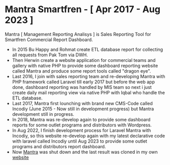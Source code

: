 Mantra Smartfren - [ Apr 2017 - Aug 2023 ]
============================================

Mantra [ Management Reporting Analisys ] is Sales Reporting Tool for Smartfren Commercial Report Dashboard.
- In 2015 Bu Happy and Rohmat create ETL database report for collecting all requests from Pak Tom via DWH.
- Then Herwin create a website application for commercial teams and gallery with native PHP to provide some dashboard reporting website called Mantra and produce some report tools called "dragon eye".
- Last 2016, I join with sales reporting team and re-developing Mantra with PHP framework called Laravel till early 2017 but before the web app done, dashboard reporting was handled by MIS team so next i just create daily mail reporting view via native PHP with Iqbal who handle the ETL database.
- Last 2017, Mantra first lounching with brand new CMS-Code called Incodiy (June 2015 - Now still in development progress) but Mantra development still in progress.
- In 2018, Mantra was re-develop again to provide some dashboard reports for some outlet programs and distributors with Wordpress.
- In Aug 2022, I finish development process for Laravel Mantra with Incodiy, so this website re-develop again with my latest declarative code with laravel called Incodiy until Aug 2023 to provide some outlet programs and distributors report dashboard.
- Now [Mantra](https://mantra.smartfren.com) was shut down and the last result was cloned in my own [website](https://smartfren.incodiy.com/login)

